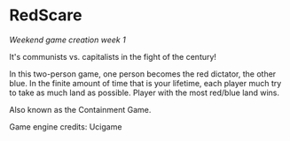 # RedScare
*Weekend game creation week 1*

It's communists vs. capitalists in the fight of the century!

In this two-person game, one person becomes the red dictator, the other blue. In the finite amount of time that is your lifetime, each player much try to take as much land as possible. Player with the most red/blue land wins.

Also known as the Containment Game.

Game engine credits: Ucigame
